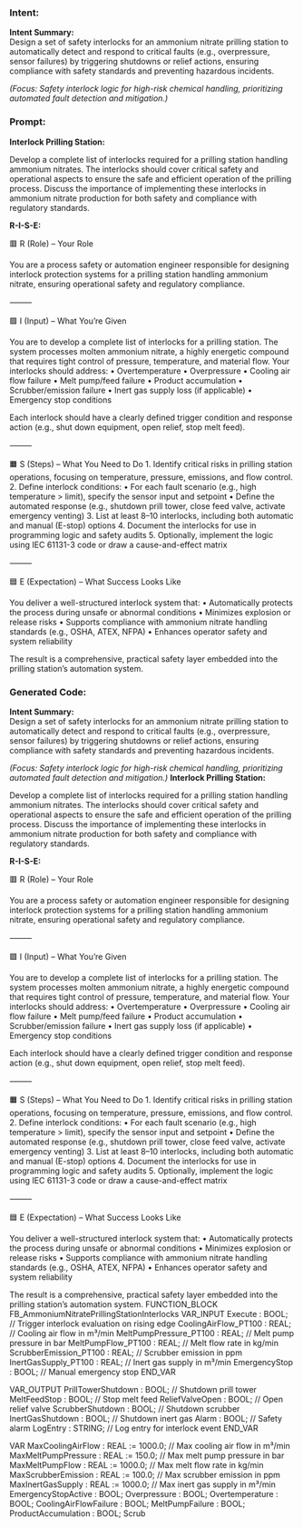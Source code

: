 ### Intent:
**Intent Summary:**  
Design a set of safety interlocks for an ammonium nitrate prilling station to automatically detect and respond to critical faults (e.g., overpressure, sensor failures) by triggering shutdowns or relief actions, ensuring compliance with safety standards and preventing hazardous incidents.  

*(Focus: Safety interlock logic for high-risk chemical handling, prioritizing automated fault detection and mitigation.)*

### Prompt:
**Interlock Prilling Station:**

Develop a complete list of interlocks required for a prilling station handling ammonium nitrates. The interlocks should cover critical safety and operational aspects to ensure the safe and efficient operation of the prilling process. Discuss the importance of implementing these interlocks in ammonium nitrate production for both safety and compliance with regulatory standards.

**R-I-S-E:**

🟥 R (Role) – Your Role

You are a process safety or automation engineer responsible for designing interlock protection systems for a prilling station handling ammonium nitrate, ensuring operational safety and regulatory compliance.

⸻

🟩 I (Input) – What You’re Given

You are to develop a complete list of interlocks for a prilling station. The system processes molten ammonium nitrate, a highly energetic compound that requires tight control of pressure, temperature, and material flow. Your interlocks should address:
	•	Overtemperature
	•	Overpressure
	•	Cooling air flow failure
	•	Melt pump/feed failure
	•	Product accumulation
	•	Scrubber/emission failure
	•	Inert gas supply loss (if applicable)
	•	Emergency stop conditions

Each interlock should have a clearly defined trigger condition and response action (e.g., shut down equipment, open relief, stop melt feed).

⸻

🟧 S (Steps) – What You Need to Do
	1.	Identify critical risks in prilling station operations, focusing on temperature, pressure, emissions, and flow control.
	2.	Define interlock conditions:
	•	For each fault scenario (e.g., high temperature > limit), specify the sensor input and setpoint
	•	Define the automated response (e.g., shutdown prill tower, close feed valve, activate emergency venting)
	3.	List at least 8–10 interlocks, including both automatic and manual (E-stop) options
	4.	Document the interlocks for use in programming logic and safety audits
	5.	Optionally, implement the logic using IEC 61131-3 code or draw a cause-and-effect matrix

⸻

🟦 E (Expectation) – What Success Looks Like

You deliver a well-structured interlock system that:
	•	Automatically protects the process during unsafe or abnormal conditions
	•	Minimizes explosion or release risks
	•	Supports compliance with ammonium nitrate handling standards (e.g., OSHA, ATEX, NFPA)
	•	Enhances operator safety and system reliability

The result is a comprehensive, practical safety layer embedded into the prilling station’s automation system.

### Generated Code:
**Intent Summary:**  
Design a set of safety interlocks for an ammonium nitrate prilling station to automatically detect and respond to critical faults (e.g., overpressure, sensor failures) by triggering shutdowns or relief actions, ensuring compliance with safety standards and preventing hazardous incidents.  

*(Focus: Safety interlock logic for high-risk chemical handling, prioritizing automated fault detection and mitigation.)*
**Interlock Prilling Station:**

Develop a complete list of interlocks required for a prilling station handling ammonium nitrates. The interlocks should cover critical safety and operational aspects to ensure the safe and efficient operation of the prilling process. Discuss the importance of implementing these interlocks in ammonium nitrate production for both safety and compliance with regulatory standards.

**R-I-S-E:**

🟥 R (Role) – Your Role

You are a process safety or automation engineer responsible for designing interlock protection systems for a prilling station handling ammonium nitrate, ensuring operational safety and regulatory compliance.

⸻

🟩 I (Input) – What You’re Given

You are to develop a complete list of interlocks for a prilling station. The system processes molten ammonium nitrate, a highly energetic compound that requires tight control of pressure, temperature, and material flow. Your interlocks should address:
	•	Overtemperature
	•	Overpressure
	•	Cooling air flow failure
	•	Melt pump/feed failure
	•	Product accumulation
	•	Scrubber/emission failure
	•	Inert gas supply loss (if applicable)
	•	Emergency stop conditions

Each interlock should have a clearly defined trigger condition and response action (e.g., shut down equipment, open relief, stop melt feed).

⸻

🟧 S (Steps) – What You Need to Do
	1.	Identify critical risks in prilling station operations, focusing on temperature, pressure, emissions, and flow control.
	2.	Define interlock conditions:
	•	For each fault scenario (e.g., high temperature > limit), specify the sensor input and setpoint
	•	Define the automated response (e.g., shutdown prill tower, close feed valve, activate emergency venting)
	3.	List at least 8–10 interlocks, including both automatic and manual (E-stop) options
	4.	Document the interlocks for use in programming logic and safety audits
	5.	Optionally, implement the logic using IEC 61131-3 code or draw a cause-and-effect matrix

⸻

🟦 E (Expectation) – What Success Looks Like

You deliver a well-structured interlock system that:
	•	Automatically protects the process during unsafe or abnormal conditions
	•	Minimizes explosion or release risks
	•	Supports compliance with ammonium nitrate handling standards (e.g., OSHA, ATEX, NFPA)
	•	Enhances operator safety and system reliability

The result is a comprehensive, practical safety layer embedded into the prilling station’s automation system.
FUNCTION_BLOCK FB_AmmoniumNitratePrillingStationInterlocks
VAR_INPUT
    Execute : BOOL; // Trigger interlock evaluation on rising edge
    CoolingAirFlow_PT100 : REAL; // Cooling air flow in m³/min
    MeltPumpPressure_PT100 : REAL; // Melt pump pressure in bar
    MeltPumpFlow_PT100 : REAL; // Melt flow rate in kg/min
    ScrubberEmission_PT100 : REAL; // Scrubber emission in ppm
    InertGasSupply_PT100 : REAL; // Inert gas supply in m³/min
    EmergencyStop : BOOL; // Manual emergency stop
END_VAR

VAR_OUTPUT
    PrillTowerShutdown : BOOL; // Shutdown prill tower
    MeltFeedStop : BOOL; // Stop melt feed
    ReliefValveOpen : BOOL; // Open relief valve
    ScrubberShutdown : BOOL; // Shutdown scrubber
    InertGasShutdown : BOOL; // Shutdown inert gas
    Alarm : BOOL; // Safety alarm
    LogEntry : STRING; // Log entry for interlock event
END_VAR

VAR
    MaxCoolingAirFlow : REAL := 1000.0; // Max cooling air flow in m³/min
    MaxMeltPumpPressure : REAL := 150.0; // Max melt pump pressure in bar
    MaxMeltPumpFlow : REAL := 1000.0; // Max melt flow rate in kg/min
    MaxScrubberEmission : REAL := 100.0; // Max scrubber emission in ppm
    MaxInertGasSupply : REAL := 1000.0; // Max inert gas supply in m³/min
    EmergencyStopActive : BOOL;
    Overpressure : BOOL;
    Overtemperature : BOOL;
    CoolingAirFlowFailure : BOOL;
    MeltPumpFailure : BOOL;
    ProductAccumulation : BOOL;
    Scrub
